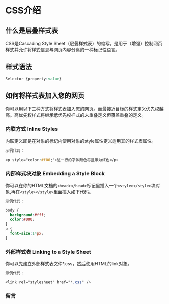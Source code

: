 # CSS介绍

## 什么是层叠样式表
CSS是Cascading Style Sheet（层叠样式表）的缩写。是用于（增强）控制网页样式并允许将样式信息与网页内容分离的一种标记性语言。

## 样式语法

```css
Selector {property:value}
```

## 如何将样式表加入您的网页

你可以用以下三种方式将样式表加入您的网页。而最接近目标的样式定义优先权越高。高优先权样式将继承低优先权样式的未重叠定义但覆盖重叠的定义。

### 内联方式 Inline Styles
内联定义即是在对象的标记内使用对象的style属性定义适用其的样式表属性。

```css
示例代码：

<p style="color:#f00;">这一行的字体颜色将显示为红色</p>
```

### 内部样式块对象 Embedding a Style Block
你可以在你的HTML文档的`<head></head>`标记里插入一个`<style></style>`块对象,再在`<style></style>`里面插入如下代码。

```css
示例代码：

body {
  background:#fff;
  color:#000;
}
p {
  font-size:14px;
}

```

### 外部样式表 Linking to a Style Sheet
你可以先建立外部样式表文件*.css，然后使用HTML的link对象。

```css
示例代码：

<link rel="stylesheet" href="*.css" />
```

### 留言
<div class="ds-thread" data-thread-key="#docs/flex/001-1-introduce_to_css" data-title="kongyixueyuan.cn" data-url="kongyixueyuan.cn"></div>

<script type="text/javascript">
var duoshuoQuery = {short_name:"liyuechun"};
	(function() {
		var ds = document.createElement('script');
		ds.type = 'text/javascript';ds.async = true;
		ds.src = (document.location.protocol == 'https:' ? 'https:' : 'http:') + '//static.duoshuo.com/embed.js';
		ds.charset = 'UTF-8';
		(document.getElementsByTagName('head')[0]
		 || document.getElementsByTagName('body')[0]).appendChild(ds);
	})();
	</script>
